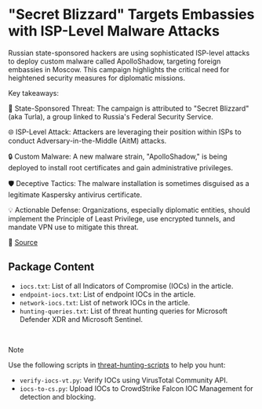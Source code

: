 # "Secret Blizzard" Targets Embassies with ISP-Level Malware Attacks

Russian state-sponsored hackers are using sophisticated ISP-level attacks to deploy custom malware called ApolloShadow, targeting foreign embassies in Moscow. This campaign highlights the critical need for heightened security measures for diplomatic missions.

Key takeaways:

🚨 State-Sponsored Threat: The campaign is attributed to "Secret Blizzard" (aka Turla), a group linked to Russia's Federal Security Service.

🌐 ISP-Level Attack: Attackers are leveraging their position within ISPs to conduct Adversary-in-the-Middle (AitM) attacks.

🔒 Custom Malware: A new malware strain, "ApolloShadow," is being deployed to install root certificates and gain administrative privileges.

🛡️ Deceptive Tactics: The malware installation is sometimes disguised as a legitimate Kaspersky antivirus certificate.

💡 Actionable Defense: Organizations, especially diplomatic entities, should implement the Principle of Least Privilege, use encrypted tunnels, and mandate VPN use to mitigate this threat.

🔗 [Source](https://www.microsoft.com/en-us/security/blog/2025/07/31/frozen-in-transit-secret-blizzards-aitm-campaign-against-diplomats/)

## Package Content

- `iocs.txt`: List of all Indicators of Compromise (IOCs) in the article.
- `endpoint-iocs.txt`: List of endpoint IOCs in the article.
- `network-iocs.txt`: List of network IOCs in the article.
- `hunting-queries.txt`: List of threat hunting queries for Microsoft Defender XDR and Microsoft Sentinel.

<br>

> [!NOTE]
> Use the following scripts in [threat-hunting-scripts](../../threat-hunting-scripts/) to help you hunt:
>
> - `verify-iocs-vt.py`: Verify IOCs using VirusTotal Community API.
> - `iocs-to-cs.py`: Upload IOCs to CrowdStrike Falcon IOC Management for detection and blocking.
